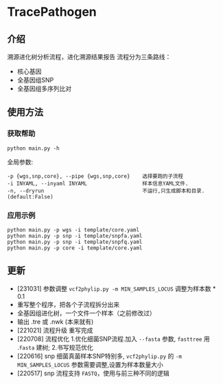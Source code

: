# TracePathogen

## 介绍
溯源进化树分析流程，进化溯源结果报告
流程分为三条路线：
- 核心基因
- 全基因组SNP
- 全基因组多序列比对

## 使用方法
### 获取帮助
```
python main.py -h
```
全局参数:
```
-p {wgs,snp,core}, --pipe {wgs,snp,core}    选择要跑的子流程
-i INYAML, --inyaml INYAML                  样本信息YAML文件.
-n, --dryrun                                不运行,只生成脚本和目录. (default:False)
```

### 应用示例
```
python main.py -p wgs -i template/core.yaml
python main.py -p snp -i template/snpfa.yaml
python main.py -p snp -i template/snpfq.yaml
python main.py -p core -i template/core.yaml
```

## 更新
- [231031] 参数调整
    `vcf2phylip.py -m MIN_SAMPLES_LOCUS` 调整为样本数 * 0.1
- 重写整个程序，把各个子流程拆分出来
- 全基因组进化树，一个文件一个样本（之前修改过）
- 输出 .tre 或 .nwk (本来就有)
- [221021] 流程升级
    重写完成
- [220708] 流程优化
    1.优化细菌SNP流程.加入 `--fasta` 参数, `fasttree` 用 .`fasta` 建树; 2.书写规范优化
- [220616] snp
    细菌真菌样本SNP特别多, `vcf2phylip.py` 的 `-m MIN_SAMPLES_LOCUS` 参数需要调整,设置为样本数量大小
- [220517] snp
    流程支持 `FASTQ`，使用与前三种不同的逻辑
